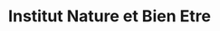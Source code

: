 ---
title: "Institut Nature et Bien Etre"
url: /bantzenheim/institut-nature-et-bien-etre/
shop: beauté
---